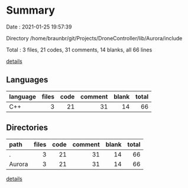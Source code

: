 # Summary

Date : 2021-01-25 19:57:39

Directory /home/braunbr/git/Projects/DroneController/lib/Aurora/include

Total : 3 files,  21 codes, 31 comments, 14 blanks, all 66 lines

[details](details.md)

## Languages
| language | files | code | comment | blank | total |
| :--- | ---: | ---: | ---: | ---: | ---: |
| C++ | 3 | 21 | 31 | 14 | 66 |

## Directories
| path | files | code | comment | blank | total |
| :--- | ---: | ---: | ---: | ---: | ---: |
| . | 3 | 21 | 31 | 14 | 66 |
| Aurora | 3 | 21 | 31 | 14 | 66 |

[details](details.md)